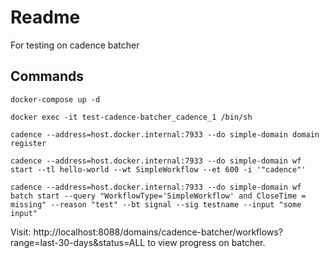 # Readme
For testing on cadence batcher

## Commands

```
docker-compose up -d 

docker exec -it test-cadence-batcher_cadence_1 /bin/sh

cadence --address=host.docker.internal:7933 --do simple-domain domain register

cadence --address=host.docker.internal:7933 --do simple-domain wf start --tl hello-world --wt SimpleWorkflow --et 600 -i '"cadence"'

cadence --address=host.docker.internal:7933 --do simple-domain wf batch start --query "WorkflowType='SimpleWorkflow' and CloseTime = missing" --reason "test" --bt signal --sig testname --input "some input"
```

Visit: http://localhost:8088/domains/cadence-batcher/workflows?range=last-30-days&status=ALL to view progress on batcher.
